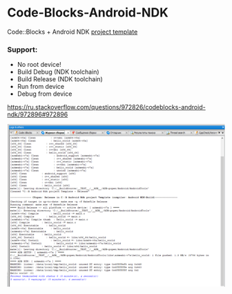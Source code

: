 # Code-Blocks-Android-NDK
Code::Blocks + Android NDK [project template](img/README.md)

### Support:

- No root device!
- Build Debug (NDK toolchain)
- Build Release (NDK toolchain)
- Run from device
- Debug from device

https://ru.stackoverflow.com/questions/972826/codeblocks-android-ndk/972896#972896

![Build and Run NDK Hello Word screen](img/Image10.png)
